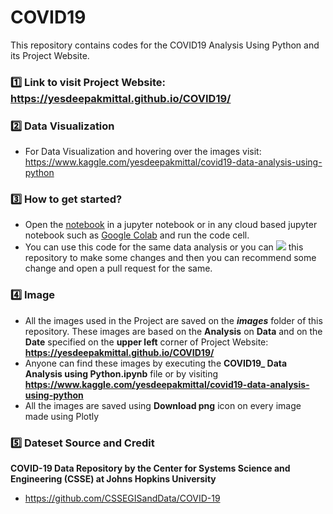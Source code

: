 # COVID19
This repository contains codes for the COVID19 Analysis Using Python and its Project Website. 

### 1️⃣ Link to visit Project Website: https://yesdeepakmittal.github.io/COVID19/

### 2️⃣ Data Visualization
* For Data Visualization and hovering over the images visit: https://www.kaggle.com/yesdeepakmittal/covid19-data-analysis-using-python

### 3️⃣ How to get started?
* Open the <a href="https://github.com/yesdeepakmittal/COVID19/blob/master/COVID19_%20Data%20Analysis%20using%20Python.ipynb">notebook</a> in a jupyter notebook or in any cloud based jupyter notebook such as <a href="https://colab.research.google.com/notebooks/welcome.ipynb">Google Colab</a> and run the code cell. 
* You can use this code for the same data analysis or you can <a href="https://github.com/yesdeepakmittal/COVID19"><img src="https://img.shields.io/github/forks/yesdeepakmittal/COVID19?label=fork&style=social"></a> this repository to make some changes and then you can recommend some change and open a pull request for the same. 
  
### 4️⃣ Image
* All the images used in the Project are saved on the **_images_** folder of this repository. These images are based on the **Analysis** on **Data** and on the **Date** specified on the **upper left** corner of Project Website: **https://yesdeepakmittal.github.io/COVID19/**
* Anyone can find these images by executing the **COVID19_ Data Analysis using Python.ipynb** file or by visiting **https://www.kaggle.com/yesdeepakmittal/covid19-data-analysis-using-python**
* All the images are saved using **Download png** icon on every image made using Plotly

### 5️⃣ Dateset Source and Credit 
**COVID-19 Data Repository by the Center for Systems Science and Engineering (CSSE) at Johns Hopkins University**
* https://github.com/CSSEGISandData/COVID-19

